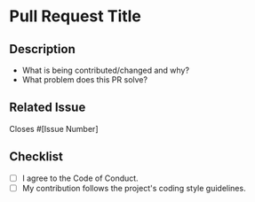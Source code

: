 # Pull Request Title
<!-- Concise title describing what this PR is about -->
 
## Description
<!--Provide a brief summary of the changes introduced in this PR: -->
- What is being contributed/changed and why?
- What problem does this PR solve?
 
## Related Issue
<!-- If this PR addresses or fixes an issue, link it here: -->
 
Closes #[Issue Number]
 
 
## Checklist
 
- [ ] I agree to the Code of Conduct.
- [ ] My contribution follows the project's coding style guidelines.
